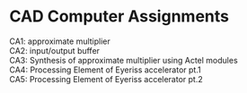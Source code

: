 # CAD Computer Assignments
CA1: approximate multiplier  
CA2: input/output buffer  
CA3: Synthesis of approximate multiplier using Actel modules  
CA4: Processing Element of Eyeriss accelerator pt.1  
CA5: Processing Element of Eyeriss accelerator pt.2  
